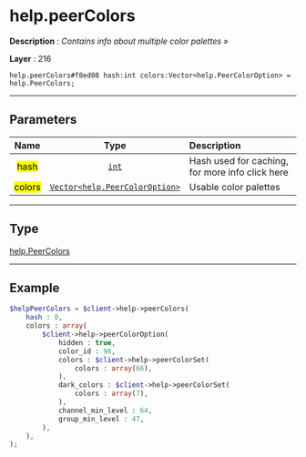 # help.peerColors

**Description** : *Contains info about multiple color palettes &raquo;*

**Layer** : 216

```tl
help.peerColors#f8ed08 hash:int colors:Vector<help.PeerColorOption> = help.PeerColors;
```

---

## Parameters

| Name | Type | Description |
| :---: | :---: | :--- |
| <mark>hash</mark> | [`int`](type/int) | Hash used for caching, for more info click here |
| <mark>colors</mark> | [`Vector<help.PeerColorOption>`](type/help.PeerColorOption) | Usable color palettes |

---

## Type

[help.PeerColors](type/help.PeerColors)

---

## Example

```php
$helpPeerColors = $client->help->peerColors(
	hash : 0,
	colors : array(
		$client->help->peerColorOption(
			hidden : true,
			color_id : 98,
			colors : $client->help->peerColorSet(
				colors : array(66),
			),
			dark_colors : $client->help->peerColorSet(
				colors : array(7),
			),
			channel_min_level : 64,
			group_min_level : 47,
		),
	),
);
```